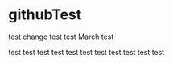 # githubTest
test change
test
test
March test

test
test
test
test 
test
test
test
test 
test
test
test